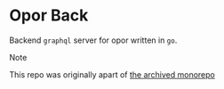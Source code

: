 # Opor Back
Backend `graphql` server for opor written in `go`.

> [!NOTE]
> This repo was originally apart of [the archived monorepo](https://github.com/arsmoriendy/opor)
